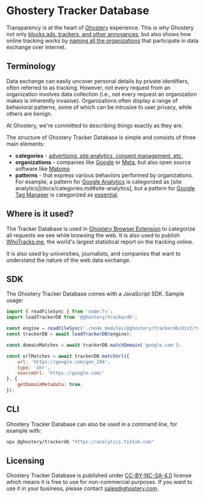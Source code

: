 # Ghostery Tracker Database

Transparency is at the heart of [Ghostery](https://www.ghostery.com/) experience. This is why Ghostery not only [blocks ads, trackers, and other annoyances](https://www.ghostery.com/ghostery-ad-blocker), but also shows how online tracking works by [naming all the organizations](https://whotracks.me/trackers.html) that participate in data exchange over internet.

## Terminology

Data exchange can easily uncover personal details by private identifiers, often referred to as tracking. However, not every request from an organization involves data collection (i.e., not every request an organization makes is inherently invasive). Organizations often display a range of behavioral patterns, some of which can be intrusive to user privacy, while others are benign.

At Ghostery, we're committed to describing things exactly as they are.

The structure of Ghostery Tracker Database is simple and consists of three main elements:
* **categories** - [advertising, site analytics, consent management, etc.](docs/categories.md)
* **organizations** - companies like [Google](db/organizations/google.eno) or [Meta](db/organizations/facebook.eno), but also open source software like [Matomo](db/organizations/matomo.eno)
* **patterns** - that express various behaviors performed by organizations. For example, a pattern for [Google Analytics](db/patterns/google_analytics.eno) is categorized as [site analytics](docs/categories.md#site-analytics], but a pattern for [Google Tag Manager](db/patterns/google_tag_manager.eno) is categorized as [essential](docs/categories.md#essential).

## Where is it used?

The Tracker Database is used in [Ghostery Browser Extension](https://www.ghostery.com/ghostery-ad-blocker) to categorize all requests we see while browsing the web. It is also used to publish [WhoTracks.me](https://whotracks.me/), the world's largest statistical report on the tracking online.

It is also used by universities, journalists, and companies that want to understand the nature of the web data exchange.

## SDK

The Ghostery Tracker Database comes with a JavaScript SDK. Sample usage:

```js
import { readFileSync } from 'node:fs';
import loadTrackerDB from '@ghostery/trackerdb';

const engine = readFileSync('./node_modules/@ghostery/trackerdb/dist/trackerdb.engine');
const trackerDB = await loadTrackerDB(engine);

const domainMatches = await trackerDB.matchDomain('google.com');

const urlMatches = await trackerDB.matchUrl({
    url: 'https://google.com/gen_204',
    type: 'xhr',
    sourceUrl: 'https://google.com/'
}, {
    getDomainMetadata: true,
});
```

## CLI

Ghostery Tracker Database can also be used in a command line, for example with:

```sh
npx @ghostery/trackerdb "https://analytics.tiktok.com"
```

## Licensing

Ghostery Tracker Database is published under [CC-BY-NC-SA-4.0](https://creativecommons.org/licenses/by-nc-sa/4.0/) license which means it is free to use for non-commercial purposes. If you want to use it in your business, please contact [sales@ghostery.com](mailto:sales@ghostery.com).
